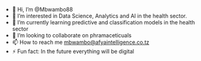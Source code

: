 - 👋 Hi, I’m @Mbwambo88
- 👀 I’m interested in Data Science, Analytics and AI in the health sector.
- 🌱 I’m currently learning predictive and classification models in the health sector
- 💞️ I’m looking to collaborate on phramaceticuals 
- 📫 How to reach me mbwambo@afyaintelligence.co.tz
- ⚡ Fun fact: In the future everything will be digital 

<!---
Mbwambo88/Mbwambo88 is a ✨ special ✨ repository because its `README.md` (this file) appears on your GitHub profile.
You can click the Preview link to take a look at your changes.
--->
